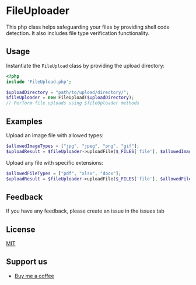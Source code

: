 # FileUploader

This php class helps safeguarding your files by providing shell code detection.
It also includes file type verification functionality.

## Usage

Instantiate the `FileUpload` class by providing the upload directory:

```php
<?php
include 'FileUpload.php';

$uploadDirectory = "path/to/upload/directory/";
$fileUploader = new FileUpload($uploadDirectory);
// Perform file uploads using $fileUploader methods
```

## Examples
Upload an image file with allowed types:

```php
$allowedImageTypes = ["jpg", "jpeg", "png", "gif"];
$uploadResult = $fileUploader->uploadFile($_FILES['file'], $allowedImageTypes);
```

Upload any file with specific extensions:
```php
$allowedFileTypes = ["pdf", "xlsx", "docx"];
$uploadResult = $fileUploader->uploadFile($_FILES['file'], $allowedFileTypes);
```
## Feedback

If you have any feedback, please create an issue in the issues tab


## License

[MIT](https://choosealicense.com/licenses/mit/)


## Support us

- [Buy me a coffee](https://www.buymeacoffee.com/webwizdom)


